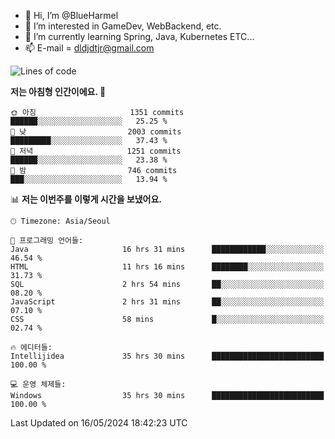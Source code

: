 - 👋 Hi, I’m @BlueHarmel
- 👀 I’m interested in GameDev, WebBackend, etc.
- 🌱 I’m currently learning Spring, Java, Kubernetes ETC...
- 📫 E-mail = dldjdtjr@gmail.com
  <!--START_SECTION:waka-->
![Lines of code](https://img.shields.io/badge/%EC%A0%80%EB%8A%94%20%EC%97%AC%ED%83%9C%EA%B9%8C%EC%A7%80%20-46.4%20million%20%EC%A4%84%EC%9D%98%20%EC%BD%94%EB%93%9C%EB%A5%BC%20%EC%9E%91%EC%84%B1%ED%96%88%EC%96%B4%EC%9A%94.-blue)

**저는 아침형 인간이에요. 🐤** 

```text
🌞 아침                     1351 commits        ██████░░░░░░░░░░░░░░░░░░░   25.25 % 
🌆 낮　                     2003 commits        █████████░░░░░░░░░░░░░░░░   37.43 % 
🌃 저녁                     1251 commits        ██████░░░░░░░░░░░░░░░░░░░   23.38 % 
🌙 밤　                     746 commits         ███░░░░░░░░░░░░░░░░░░░░░░   13.94 % 
```


📊 **저는 이번주를 이렇게 시간을 보냈어요.** 

```text
🕑︎ Timezone: Asia/Seoul

💬 프로그래밍 언어들: 
Java                     16 hrs 31 mins      ████████████░░░░░░░░░░░░░   46.54 % 
HTML                     11 hrs 16 mins      ████████░░░░░░░░░░░░░░░░░   31.73 % 
SQL                      2 hrs 54 mins       ██░░░░░░░░░░░░░░░░░░░░░░░   08.20 % 
JavaScript               2 hrs 31 mins       ██░░░░░░░░░░░░░░░░░░░░░░░   07.10 % 
CSS                      58 mins             █░░░░░░░░░░░░░░░░░░░░░░░░   02.74 % 

🔥 에디터들: 
Intellijidea             35 hrs 30 mins      █████████████████████████   100.00 % 

💻 운영 체제들: 
Windows                  35 hrs 30 mins      █████████████████████████   100.00 % 
```


 Last Updated on 16/05/2024 18:42:23 UTC
<!--END_SECTION:waka-->
<!---
BlueHarmel/BlueHarmel is a ✨ special ✨ repository because its `README.md` (this file) appears on your GitHub profile.
You can click the Preview link to take a look at your changes.
--->

